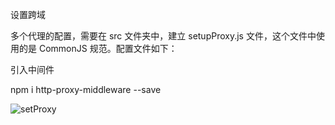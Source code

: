设置跨域

多个代理的配置，需要在 src 文件夹中，建立 setupProxy.js 文件，这个文件中使用的是 CommonJS 规范。配置文件如下：

引入中间件

npm i http-proxy-middleware --save

![setProxy](https://user-images.githubusercontent.com/106876072/190849641-32913c4d-3eea-49a8-8efa-bb4ecdc89c91.jpg)
